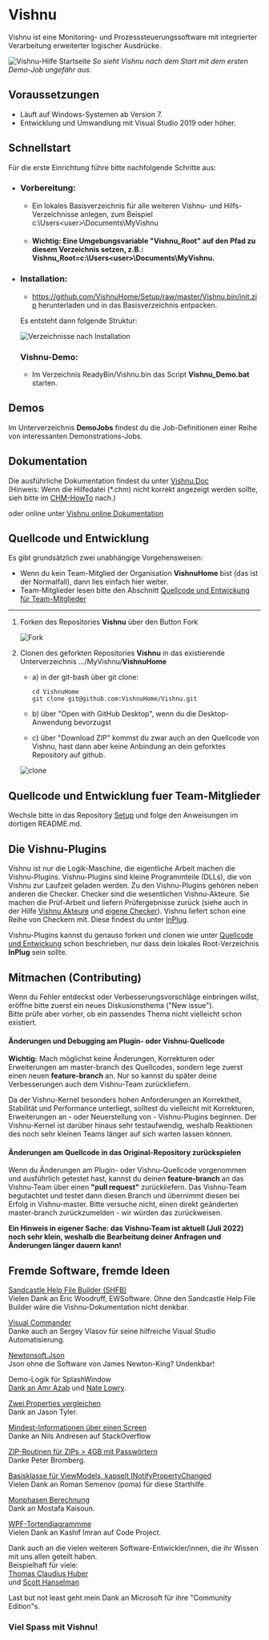 # Vishnu
Vishnu ist eine Monitoring- und Prozesssteuerungssoftware mit integrierter Verarbeitung erweiterter logischer Ausdrücke.

![Vishnu-Hilfe Startseite](./FirstView.png?raw=true "Vishnu-Hilfe")
*So sieht Vishnu nach dem Start mit dem ersten Demo-Job ungefähr aus*.

## Voraussetzungen

  - Läuft auf Windows-Systemen ab Version 7.
  - Entwicklung und Umwandlung mit Visual Studio 2019 oder höher.

## Schnellstart

Für die erste Einrichtung führe bitte nachfolgende Schritte aus:
  - ### Vorbereitung:
	* Ein lokales Basisverzeichnis für alle weiteren Vishnu- und Hilfs-Verzeichnisse anlegen, zum Beispiel c:\Users\<user>\Documents\MyVishnu
	* #### Wichtig: Eine Umgebungsvariable "Vishnu_Root" auf den Pfad zu diesem Verzeichnis setzen, z.B.: Vishnu_Root=c:\Users\<user>\Documents\MyVishnu.

  - ### Installation:
	* https://github.com/VishnuHome/Setup/raw/master/Vishnu.bin/init.zip herunterladen und in das Basisverzeichnis entpacken.

	Es entsteht dann folgende Struktur:
      
	![Verzeichnisse nach Installation](./struct.png?raw=true "Verzeichnisstruktur")

	### Vishnu-Demo:

	- Im Verzeichnis ReadyBin/Vishnu.bin das Script **Vishnu_Demo.bat** starten.

## Demos
Im Unterverzeichnis **DemoJobs** findest du die Job-Definitionen einer Reihe von interessanten Demonstrations-Jobs.

## Dokumentation
Die ausführliche Dokumentation findest du unter
[Vishnu.Doc](https://github.com/https://github.com/VishnuHome/Vishnu/releases/latest/download/Vishnu_doc.de.chm)
<br/><span style="font-size:14px;">(Hinweis: Wenn die Hilfedatei (*.chm) nicht korrekt angezeigt werden sollte, sieh bitte im [CHM-HowTo](CHM_HowTo.md) nach.)</span>

oder online unter
[Vishnu online Dokumentation](https://neteti.de/Vishnu.Doc/)

## Quellcode und Entwicklung

Es gibt grundsätzlich zwei unabhängige Vorgehensweisen:
  - Wenn du kein Team-Mitglied der Organisation **VishnuHome** bist (das ist der Normalfall),
    dann lies einfach hier weiter.
  - Team-Mitglieder lesen bitte den Abschnitt [Quellcode und Entwickung für Team-Mitglieder](#Quellcode-und-Entwicklung-fuer-Team-Mitglieder)

---

1. Forken des Repositories **Vishnu** über den Button Fork

   ![Fork](Fork_Button.png)
2. Clonen des geforkten Repositories **Vishnu** in das existierende Unterverzeichnis
	.../MyVishnu/**VishnuHome**
	
	- a) in der git-bash über git clone:

		  cd VishnuHome
		  git clone git@github.com:VishnuHome/Vishnu.git

	- b) über "Open with GitHub Desktop", wenn du die Desktop-Anwendung bevorzugst
	
	- c) über "Download ZIP" kommst du zwar auch an den Quellcode von Vishnu, 
	     hast dann aber keine Anbindung an dein geforktes Repository auf github.
	
   ![clone](Git_Clone_small.png)
	

## Quellcode und Entwicklung fuer Team-Mitglieder

Wechsle bitte in das Repository [Setup](https://github.com/VishnuHome/Setup) und folge den Anweisungen im dortigen README.md.

## Die Vishnu-Plugins
Vishnu ist nur die Logik-Maschine, die eigentliche Arbeit machen die Vishnu-Plugins.
Vishnu-Plugins sind kleine Programmteile (DLLs), die von Vishnu zur Laufzeit geladen werden.
Zu den Vishnu-Plugins gehören neben anderen die Checker. 
Checker sind die wesentlichen Vishnu-Akteure. Sie machen die Prüf-Arbeit und liefern
Prüfergebnisse zurück (siehe auch in der Hilfe [Vishnu Akteure](https://neteti.de/Vishnu.Doc/html/bc0ffa08-c936-4fad-8fdb-dbd2279fc360.htm)
und [eigene Checker](https://neteti.de/Vishnu.Doc/html/a3f9771a-ac24-46c0-97df-d2bde6a990e8.htm)).
Vishnu liefert schon eine Reihe von Checkern mit. Diese findest du unter [InPlug](https://github.com/InPlug).

Vishnu-Plugins kannst du genauso forken und clonen wie unter [Quellcode und Entwickung](#Quellcode-und-Entwicklung) schon beschrieben,
nur dass dein lokales Root-Verzeichnis **InPlug** sein sollte.

## Mitmachen (Contributing)
Wenn du Fehler entdeckst oder Verbesserungsvorschläge einbringen willst, eröffne bitte zuerst ein neues Diskusionsthema ("New issue").<br/>
Bitte prüfe aber vorher, ob ein passendes Thema nicht vielleicht schon existiert.

#### Änderungen und Debugging am Plugin- oder Vishnu-Quellcode

**Wichtig:** Mach möglichst keine Änderungen, Korrekturen oder Erweiterungen
am master-branch des Quellcodes, sondern lege zuerst einen neuen **feature-branch** an. 
Nur so kannst du später deine Verbesserungen auch dem Vishnu-Team zurückliefern.

Da der Vishnu-Kernel besonders hohen Anforderungen an Korrektheit, Stabilität und Performance unterliegt,
solltest du vielleicht mit Korrekturen, Erweiterungen an - oder Neuerstellung von - Vishnu-Plugins beginnen.
Der Vishnu-Kernel ist darüber hinaus sehr testaufwendig, weshalb Reaktionen des noch sehr kleinen Teams länger
auf sich warten lassen können.

#### Änderungen am Quellcode in das Original-Repository zurückspielen

Wenn du Änderungen am Plugin- oder Vishnu-Quellcode vorgenommen und ausführlich getestet hast, kannst du deinen **feature-branch** an das Vishnu-Team über einen **"pull request"** zurückliefern. Das Vishnu-Team begutachtet und testet dann diesen Branch und übernimmt diesen bei Erfolg in Vishnu-master.
Bitte versuche nicht, einen direkt geänderten master-branch zurückzumelden - wir würden das zurückweisen.

**Ein Hinweis in eigener Sache: das Vishnu-Team ist aktuell (Juli 2022) noch sehr klein, weshalb die Bearbeitung deiner Anfragen und Änderungen länger dauern kann!**

## Fremde Software, fremde Ideen

[Sandcastle Help File Builder (SHFB)](https://github.com/EWSoftware/SHFB)<br/>
Vielen Dank an Eric Woodruff, EWSoftware.
Ohne den Sandcastle Help File Builder wäre die Vishnu-Dokumentation nicht denkbar.

[Visual Commander](https://marketplace.visualstudio.com/items?itemName=SergeyVlasov.VisualCommander)<br/>
Danke auch an Sergey Vlasov für seine hilfreiche Visual Studio Automatisierung.

[Newtonsoft.Json](https://www.newtonsoft.com/json)<br/>
Json ohne die Software von James Newton-King? Undenkbar!

Demo-Logik für SplashWindow<br/>
[Dank an Amr Azab](http://www.codeproject.com/Articles/116875/WPF-Loading-Splash-Screen)
und [Nate Lowry](http://blog.dontpaniclabs.com/post/2013/11/14/Dynamic-Splash-Screens-in-WPF).

[Zwei Properties vergleichen](https://stackoverflow.com/questions/37302270/comparing-two-dynamic-values-in-datatrigger)<br/>
Dank an Jason Tyler.

[Mindest-Informationen über einen Screen](http://stackoverflow.com/questions/1927540/how-to-get-the-size-of-the-current-screen-in-wpf)<br/>
Danke an Nils Andresen auf StackOverflow

[ZIP-Routinen für ZIPs > 4GB mit Passwörtern](http://www.eggheadcafe.com/tutorials/aspnet/9ce6c242-c14c-4969-9251-af95e4cf320f/zip--unzip-folders-and-f.aspx)<br/>
Danke Peter Bromberg.

[Basisklasse für ViewModels, kapselt INotifyPropertyChanged](https://github.com/poma/SshConnect/blob/master/SshConnect/MvvmFoundation/ObservableObject.cs)<br/>
Vielen Dank an Roman Semenov (poma) für diese Starthilfe.

[Monphasen Berechnung](https://www.codeproject.com/script/Membership/View.aspx?mid=1961229)<br/>
Dank an Mostafa Kaisoun.

[WPF-Tortendiagrammme](https://www.codeproject.com/Articles/442506/Simple-and-Easy-to-Use-Pie-Chart-Controls-in-WPF)</br>
Vielen Dank an Kashif Imran auf Code Project.

Dank auch an die vielen weiteren Software-Entwickler/innen, die ihr Wissen mit uns allen geteilt haben.<br/>
Beispielhaft für viele:<br/>
[Thomas Claudius Huber](https://www.thomasclaudiushuber.com/)<br/>
und [Scott Hanselman](https://www.hanselman.com/)

Last but not least geht mein Dank an Microsoft für ihre "Community Edition"s.

### Viel Spass mit Vishnu!
